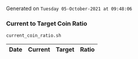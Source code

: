 Generated on `Tuesday 05-October-2021 at 09:48:06`

### Current to Target Coin Ratio
`current_coin_ratio.sh`

Date|Current|Target|Ratio
---|---|---|---
